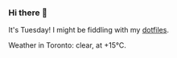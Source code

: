 ### Hi there :wave:

It's Tuesday! I might be fiddling with my [dotfiles](https://github.com/bewuethr/dotfiles).

Weather in Toronto: clear, at +15°C.
